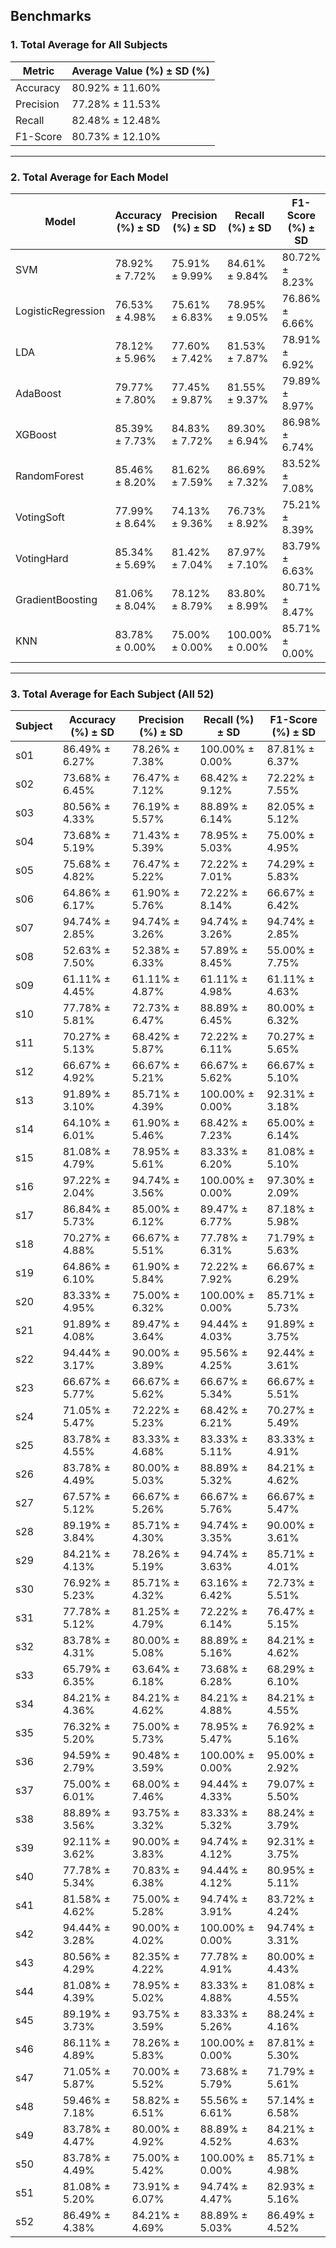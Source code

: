 ## Benchmarks

### 1. **Total Average for All Subjects**
| Metric   | Average Value (%) ± SD (%) |
|----------|----------------------------|
| Accuracy | 80.92% ± 11.60%            |
| Precision| 77.28% ± 11.53%            |
| Recall   | 82.48% ± 12.48%            |
| F1-Score | 80.73% ± 12.10%            |

---

### 2. **Total Average for Each Model**
| Model            | Accuracy (%) ± SD | Precision (%) ± SD | Recall (%) ± SD | F1-Score (%) ± SD |
|------------------|-------------------|--------------------|-----------------|-------------------|
| SVM              | 78.92% ± 7.72%    | 75.91% ± 9.99%     | 84.61% ± 9.84%  | 80.72% ± 8.23%    |
| LogisticRegression | 76.53% ± 4.98%  | 75.61% ± 6.83%     | 78.95% ± 9.05%  | 76.86% ± 6.66%    |
| LDA              | 78.12% ± 5.96%    | 77.60% ± 7.42%     | 81.53% ± 7.87%  | 78.91% ± 6.92%    |
| AdaBoost         | 79.77% ± 7.80%    | 77.45% ± 9.87%     | 81.55% ± 9.37%  | 79.89% ± 8.97%    |
| XGBoost          | 85.39% ± 7.73%    | 84.83% ± 7.72%     | 89.30% ± 6.94%  | 86.98% ± 6.74%    |
| RandomForest     | 85.46% ± 8.20%    | 81.62% ± 7.59%     | 86.69% ± 7.32%  | 83.52% ± 7.08%    |
| VotingSoft       | 77.99% ± 8.64%    | 74.13% ± 9.36%     | 76.73% ± 8.92%  | 75.21% ± 8.39%    |
| VotingHard       | 85.34% ± 5.69%    | 81.42% ± 7.04%     | 87.97% ± 7.10%  | 83.79% ± 6.63%    |
| GradientBoosting | 81.06% ± 8.04%    | 78.12% ± 8.79%     | 83.80% ± 8.99%  | 80.71% ± 8.47%    |
| KNN              | 83.78% ± 0.00%    | 75.00% ± 0.00%     | 100.00% ± 0.00% | 85.71% ± 0.00%    |

---

### 3. **Total Average for Each Subject (All 52)**

| Subject | Accuracy (%) ± SD   | Precision (%) ± SD | Recall (%) ± SD | F1-Score (%) ± SD |
|---------|---------------------|--------------------|-----------------|-------------------|
| s01     | 86.49% ± 6.27%      | 78.26% ± 7.38%     | 100.00% ± 0.00% | 87.81% ± 6.37%    |
| s02     | 73.68% ± 6.45%      | 76.47% ± 7.12%     | 68.42% ± 9.12%  | 72.22% ± 7.55%    |
| s03     | 80.56% ± 4.33%      | 76.19% ± 5.57%     | 88.89% ± 6.14%  | 82.05% ± 5.12%    |
| s04     | 73.68% ± 5.19%      | 71.43% ± 5.39%     | 78.95% ± 5.03%  | 75.00% ± 4.95%    |
| s05     | 75.68% ± 4.82%      | 76.47% ± 5.22%     | 72.22% ± 7.01%  | 74.29% ± 5.83%    |
| s06     | 64.86% ± 6.17%      | 61.90% ± 5.76%     | 72.22% ± 8.14%  | 66.67% ± 6.42%    |
| s07     | 94.74% ± 2.85%      | 94.74% ± 3.26%     | 94.74% ± 3.26%  | 94.74% ± 2.85%    |
| s08     | 52.63% ± 7.50%      | 52.38% ± 6.33%     | 57.89% ± 8.45%  | 55.00% ± 7.75%    |
| s09     | 61.11% ± 4.45%      | 61.11% ± 4.87%     | 61.11% ± 4.98%  | 61.11% ± 4.63%    |
| s10     | 77.78% ± 5.81%      | 72.73% ± 6.47%     | 88.89% ± 6.45%  | 80.00% ± 6.32%    |
| s11     | 70.27% ± 5.13%      | 68.42% ± 5.87%     | 72.22% ± 6.11%  | 70.27% ± 5.65%    |
| s12     | 66.67% ± 4.92%      | 66.67% ± 5.21%     | 66.67% ± 5.62%  | 66.67% ± 5.10%    |
| s13     | 91.89% ± 3.10%      | 85.71% ± 4.39%     | 100.00% ± 0.00% | 92.31% ± 3.18%    |
| s14     | 64.10% ± 6.01%      | 61.90% ± 5.46%     | 68.42% ± 7.23%  | 65.00% ± 6.14%    |
| s15     | 81.08% ± 4.79%      | 78.95% ± 5.61%     | 83.33% ± 6.20%  | 81.08% ± 5.10%    |
| s16     | 97.22% ± 2.04%      | 94.74% ± 3.56%     | 100.00% ± 0.00% | 97.30% ± 2.09%    |
| s17     | 86.84% ± 5.73%      | 85.00% ± 6.12%     | 89.47% ± 6.77%  | 87.18% ± 5.98%    |
| s18     | 70.27% ± 4.88%      | 66.67% ± 5.51%     | 77.78% ± 6.31%  | 71.79% ± 5.63%    |
| s19     | 64.86% ± 6.10%      | 61.90% ± 5.84%     | 72.22% ± 7.92%  | 66.67% ± 6.29%    |
| s20     | 83.33% ± 4.95%      | 75.00% ± 6.32%     | 100.00% ± 0.00% | 85.71% ± 5.73%    |
| s21     | 91.89% ± 4.08%      | 89.47% ± 3.64%     | 94.44% ± 4.03%  | 91.89% ± 3.75%    |
| s22     | 94.44% ± 3.17%      | 90.00% ± 3.89%     | 95.56% ± 4.25%  | 92.44% ± 3.61%    |
| s23     | 66.67% ± 5.77%      | 66.67% ± 5.62%     | 66.67% ± 5.34%  | 66.67% ± 5.51%    |
| s24     | 71.05% ± 5.47%      | 72.22% ± 5.23%     | 68.42% ± 6.21%  | 70.27% ± 5.49%    |
| s25     | 83.78% ± 4.55%      | 83.33% ± 4.68%     | 83.33% ± 5.11%  | 83.33% ± 4.91%    |
| s26     | 83.78% ± 4.49%      | 80.00% ± 5.03%     | 88.89% ± 5.32%  | 84.21% ± 4.62%    |
| s27     | 67.57% ± 5.12%      | 66.67% ± 5.26%     | 66.67% ± 5.76%  | 66.67% ± 5.47%    |
| s28     | 89.19% ± 3.84%      | 85.71% ± 4.30%     | 94.74% ± 3.35%  | 90.00% ± 3.61%    |
| s29     | 84.21% ± 4.13%      | 78.26% ± 5.19%     | 94.74% ± 3.63%  | 85.71% ± 4.01%    |
| s30     | 76.92% ± 5.23%      | 85.71% ± 4.32%     | 63.16% ± 6.42%  | 72.73% ± 5.51%    |
| s31     | 77.78% ± 5.12%      | 81.25% ± 4.79%     | 72.22% ± 6.14%  | 76.47% ± 5.15%    |
| s32     | 83.78% ± 4.31%      | 80.00% ± 5.08%     | 88.89% ± 5.16%  | 84.21% ± 4.62%    |
| s33     | 65.79% ± 6.35%      | 63.64% ± 6.18%     | 73.68% ± 6.28%  | 68.29% ± 6.10%    |
| s34     | 84.21% ± 4.36%      | 84.21% ± 4.62%     | 84.21% ± 4.88%  | 84.21% ± 4.55%    |
| s35     | 76.32% ± 5.20%      | 75.00% ± 5.73%     | 78.95% ± 5.47%  | 76.92% ± 5.16%    |
| s36     | 94.59% ± 2.79%      | 90.48% ± 3.59%     | 100.00% ± 0.00% | 95.00% ± 2.92%    |
| s37     | 75.00% ± 6.01%      | 68.00% ± 7.46%     | 94.44% ± 4.33%  | 79.07% ± 5.50%    |
| s38     | 88.89% ± 3.56%      | 93.75% ± 3.32%     | 83.33% ± 5.32%  | 88.24% ± 3.79%    |
| s39     | 92.11% ± 3.62%      | 90.00% ± 3.83%     | 94.74% ± 4.12%  | 92.31% ± 3.75%    |
| s40     | 77.78% ± 5.34%      | 70.83% ± 6.38%     | 94.44% ± 4.12%  | 80.95% ± 5.11%    |
| s41     | 81.58% ± 4.62%      | 75.00% ± 5.28%     | 94.74% ± 3.91%  | 83.72% ± 4.24%    |
| s42     | 94.44% ± 3.28%      | 90.00% ± 4.02%     | 100.00% ± 0.00% | 94.74% ± 3.31%    |
| s43     | 80.56% ± 4.29%      | 82.35% ± 4.22%     | 77.78% ± 4.91%  | 80.00% ± 4.43%    |
| s44     | 81.08% ± 4.39%      | 78.95% ± 5.02%     | 83.33% ± 4.88%  | 81.08% ± 4.55%    |
| s45     | 89.19% ± 3.73%      | 93.75% ± 3.59%     | 83.33% ± 5.26%  | 88.24% ± 4.16%    |
| s46     | 86.11% ± 4.89%      | 78.26% ± 5.83%     | 100.00% ± 0.00% | 87.81% ± 5.30%    |
| s47     | 71.05% ± 5.87%      | 70.00% ± 5.52%     | 73.68% ± 5.79%  | 71.79% ± 5.61%    |
| s48     | 59.46% ± 7.18%      | 58.82% ± 6.51%     | 55.56% ± 6.61%  | 57.14% ± 6.58%    |
| s49     | 83.78% ± 4.47%      | 80.00% ± 4.92%     | 88.89% ± 4.52%  | 84.21% ± 4.63%    |
| s50     | 83.78% ± 4.49%      | 75.00% ± 5.42%     | 100.00% ± 0.00% | 85.71% ± 4.98%    |
| s51     | 81.08% ± 5.20%      | 73.91% ± 6.07%     | 94.74% ± 4.47%  | 82.93% ± 5.16%    |
| s52     | 86.49% ± 4.38%      | 84.21% ± 4.69%     | 88.89% ± 5.03%  | 86.49% ± 4.52%    |